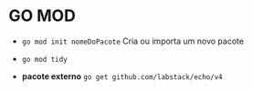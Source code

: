 # GO MOD

- `go mod init nomeDoPacote` Cria ou importa um novo pacote
- `go mod tidy`

- **pacote externo**  `go get github.com/labstack/echo/v4`
